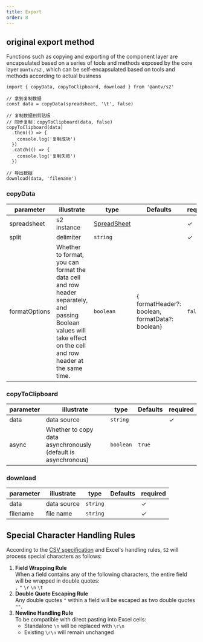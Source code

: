 ```yaml
---
title: Export
order: 8
---
```


## original export method

Functions such as copying and exporting of the component layer are encapsulated based on a series of tools and methods exposed by the core layer `@antv/s2` , which can be self-encapsulated based on tools and methods according to actual business

```tsx | pure
import { copyData, copyToClipboard, download } from '@antv/s2'

// 拿到复制数据
const data = copyData(spreadsheet, '\t', false)

// 复制数据到剪贴板
// 同步复制：copyToClipboard(data, false)
copyToClipboard(data)
  .then(() => {
    console.log('复制成功')
  })
  .catch(() => {
    console.log('复制失败')
  })

// 导出数据
download(data, 'filename')
```

### copyData

| parameter     | illustrate                                                                                                                                                          | type                                                                       | Defaults | required |
| ------------- | ------------------------------------------------------------------------------------------------------------------------------------------------------------------- | -------------------------------------------------------------------------- | -------- | -------- |
| spreadsheet   | s2 instance                                                                                                                                                         | [SpreadSheet](/docs/api/basic-class/spreadsheet)                           |          | ✓        |
| split         | delimiter                                                                                                                                                           | `string`                                                                   |          | ✓        |
| formatOptions | Whether to format, you can format the data cell and row header separately, and passing Boolean values will take effect on the cell and row header at the same time. | <code>boolean | { formatHeader?: boolean, formatData?: boolean}</code> | `false`  |          |

### copyToClipboard

| parameter | illustrate                                                   | type      | Defaults | required |
| --------- | ------------------------------------------------------------ | --------- | -------- | -------- |
| data      | data source                                                  | `string`  |          | ✓        |
| async      | Whether to copy data asynchronously (default is asynchronous) | `boolean` | `true`  |          |

### download

| parameter | illustrate  | type     | Defaults | required |
| --------- | ----------- | -------- | -------- | -------- |
| data      | data source | `string` |          | ✓        |
| filename  | file name   | `string` |          | ✓        |

## Special Character Handling Rules

According to the [CSV specification](https://en.wikipedia.org/wiki/Comma-separated_values#Example) and Excel's handling rules, `S2` will process special characters as follows:

1. **Field Wrapping Rule**  
   When a field contains any of the following characters, the entire field will be wrapped in double quotes:  
   `,` `"` `\r` `\n` `\t`
2. **Double Quote Escaping Rule**  
   Any double quotes `"` within a field will be escaped as two double quotes `""`.
3. **Newline Handling Rule**  
   To be compatible with direct pasting into Excel cells:
    - Standalone `\n` will be replaced with `\r\n`
    - Existing `\r\n` will remain unchanged
